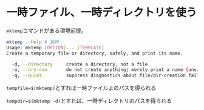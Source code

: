 # 一時ファイル、一時ディレクトリを使う

`mktemp`コマンドがある環境前提。

```sh
mktemp --help # 抜粋
Usage: mktemp [OPTION]... [TEMPLATE]
Create a temporary file or directory, safely, and print its name.

  -d, --directory     create a directory, not a file
  -u, --dry-run       do not create anything; merely print a name (unsafe)
  -q, --quiet         suppress diagnostics about file/dir-creation failure
```

`tempfile=$(mktemp)`とすれば一時ファイルよのパスを得られる

`tempdir=$(mktemp -d)`とすれば、一時ディレクトリのパスを得られる
